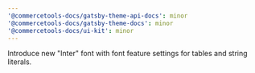 ```yaml
---
'@commercetools-docs/gatsby-theme-api-docs': minor
'@commercetools-docs/gatsby-theme-docs': minor
'@commercetools-docs/ui-kit': minor
---
```


Introduce new "Inter" font with font feature settings for tables and string literals.
